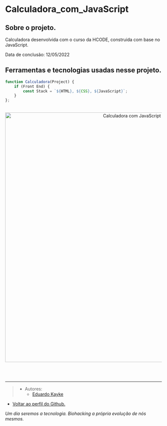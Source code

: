 # Calculadora_com_JavaScript

## Sobre o projeto.
Calculadora desenvolvida com o curso da HCODE, construida com base no JavaScript. 

Data de conclusão: 12/05/2022
## Ferramentas e tecnologias usadas nesse projeto.
 
```js
function Calculadora(Project) {
    if (Front End) {
        const Stack = `${HTML}, ${CSS}, ${JavaScript}`;
    }
};
```
<br>

<div align="center">

<img src="#" alt="Calculadora com JavaScript" width="800"/>

</div>

<br><br>

---

> - Autores: 
>   - [Eduardo Kayke](https://github.com/EduardoKayke "Perfil do Eduardo")

- [Voltar ao perfil do Github.](https://github.com/EduardoKayke "Perfil do Eduardo")

_Um dia seremos a tecnologia. Biohacking a própria evolução de nós mesmos._

